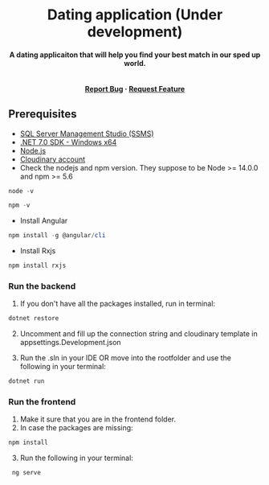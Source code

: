 <h1 align="center"> Dating application (Under development) </h1>

<h4 align="center">A dating applicaiton that will help you find your best match in our sped up world. <br><br><br>
<a href="https://github.com/Barna95/DatingApp-Angular/issues">Report Bug</a>
    ·
    <a href="https://github.com/Barna95/DatingApp-Angular/issues">Request Feature</a></h4>
    
## Prerequisites

- [SQL Server Management Studio (SSMS)](https://aka.ms/ssmsfullsetup)
- [.NET 7.0 SDK - Windows x64](https://dotnet.microsoft.com/en-us/download/dotnet/thank-you/sdk-7.0.202-windows-x64-installer)
- [Node.js ](https://nodejs.org/en/download)
- [Cloudinary account](https://cloudinary.com/)
- Check the nodejs and npm version. They suppose to be Node >= 14.0.0 and npm >= 5.6
```powershell
node -v
```
```powershell
npm -v
```
- Install Angular
```powershell
npm install -g @angular/cli
```
- Install Rxjs
```powershell
npm install rxjs
```
### Run the backend
1. If you don't have all the packages installed, run in terminal:
```powershell
dotnet restore
```

2. Uncomment and fill up the connection string and cloudinary template in appsettings.Development.json<br>

3. Run the .sln in your IDE OR move into the rootfolder and use the following in your terminal:
```powershell
dotnet run
 ```

### Run the frontend
1. Make it sure that you are in the frontend folder.
2. In case the packages are missing:
 ```powershell
 npm install
 ```
3. Run the following in your terminal:
```powershell
 ng serve
 ```
